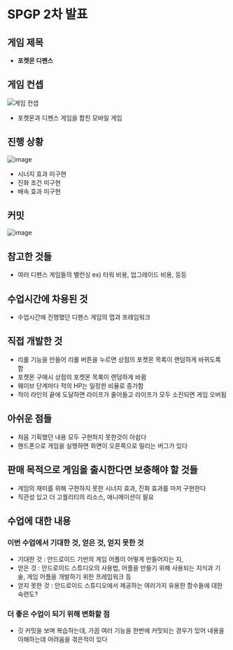 # SPGP 2차 발표

## 게임 제목
- **포켓몬 디펜스**

## 게임 컨셉
![게임 컨셉](https://user-images.githubusercontent.com/70653452/160658340-f106ce23-7b9a-4800-9542-7e951733ad66.PNG)
- 포켓몬과 디펜스 게임을 합친 모바일 게임

## 진행 상황
![image](https://user-images.githubusercontent.com/70653452/173231684-7e76c804-8af3-4489-8723-d9aeb4009f46.png)
- 시너지 효과 미구현
- 진화 조건 미구현
- 배속 효과 미구현

## 커밋
![image](https://user-images.githubusercontent.com/70653452/173231763-79e382be-7e9a-4686-bb7c-88dadf5e6ed5.png)



## 참고한 것들
- 여러 디펜스 게임들의 밸런싱 ex) 타워 비용, 업그레이드 비용, 등등



## 수업시간에 차용된 것
- 수업시간에 진행했던 디펜스 게임의 맵과 프레임워크



## 직접 개발한 것
- 리롤 기능을 만들어 리롤 버튼을 누르면 상점의 포켓몬 목록이 랜덤하게 바뀌도록 함
- 포켓몬 구매시 상점의 포켓몬 목록이 랜덤하게 바뀜
- 웨이브 단계마다 적의 HP는 일정한 비율로 증가함
- 적이 라인의 끝에 도달하면 라이프가 줄어들고 라이프가 모두 소진되면 게임 오버됨



## 아쉬운 점들
- 처음 기획했던 내용 모두 구현하지 못한것이 아쉽다
- 핸드폰으로 게임을 실행하면 화면이 오른쪽으로 밀리는 버그가 있다



## 판매 목적으로 게임을 출시한다면 보충해야 할 것들
- 게임의 재미를 위해 구현하지 못한 시너지 효과, 진화 효과를 마저 구현한다
- 직관성 있고 더 고퀄리티의 리소스, 애니메이션이 필요
 
 
 

## 수업에 대한 내용


### 이번 수업에서 기대한 것, 얻은 것, 얻지 못한 것
- 기대한 것 : 안드로이드 기반의 게임 어플이 어떻게 만들어지는 지, 
- 얻은 것 : 안드로이드 스튜디오의 사용법, 어플을 만들기 위해 사용되는 지식과 기술, 게임 어플을 개발하기 위한 프레임워크 등
- 얻지 못한 것 : 안드로이드 스튜디오에서 제공하는 여러가지 유용한 함수들에 대한 숙련도?



### 더 좋은 수업이 되기 위해 변화할 점
- 깃 커밋을 보며 복습하는데, 가끔 여러 기능을 한번에 커밋되는 경우가 있어 내용을 이해하는데 어려움을 겪은적이 있다
